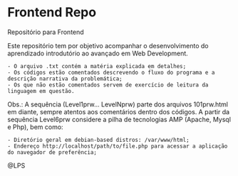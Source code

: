 # Frontend Repo

Repositório para Frontend

Este repositório tem por objetivo acompanhar o desenvolvimento do aprendizado
introdutório ao avançado em Web Development.

    - O arquivo .txt contém a matéria explicada em detalhes;
    - Os códigos estão comentados descrevendo o fluxo do programa e a descrição narrativa da problemática;
    - Os que não estão comentados servem de exercício de leitura da linguagem em questão.

Obs.: A sequência (Level1prw... LevelNprw) parte dos arquivos 101prw.html em
diante, sempre atentos aos comentários dentro dos códigos. A partir da sequência
Level6prw considere a pilha de tecnologias AMP (Apache, Mysql e Php), bem como:

    - Diretório geral em debian-based distros: /var/www/html;
    - Endereço http://localhost/path/to/file.php para acessar a aplicação do navegador de preferência;

@LPS
